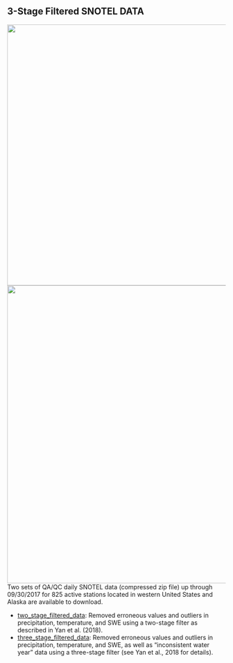 ## 3-Stage Filtered SNOTEL DATA 
<img src="https://image.ibb.co/jAAiRT/Picture1.png" class="image2" width="600" height="600" align="left" border="0" style="border-style: none;"> <br /> <br /> <br /> <br />
<img src="https://image.ibb.co/m68WD8/Screen_Size_Figure.png" class="image2" width="600" height="685" align="left" border="0" style="border-style: none;">

<br /> <br /> <br /> <br /> <br /> <br />
Two sets of QA/QC daily SNOTEL data (compressed zip file) up through 09/30/2017 for 825 active stations located in western United States and Alaska are available to download.

- [two_stage_filtered_data](https://dhsvm.pnnl.gov/downloads/data/two_stage_filtered_data.zip): Removed erroneous values and outliers in precipitation, temperature, and SWE using a two-stage filter as described in Yan et al. (2018).
- [three_stage_filtered_data](https://dhsvm.pnnl.gov/downloads/data/three_stage_filtered_data.zip): Removed erroneous values and outliers in precipitation, temperature, and SWE, as well as “inconsistent water year” data using a three-stage filter (see Yan et al., 2018 for details).


